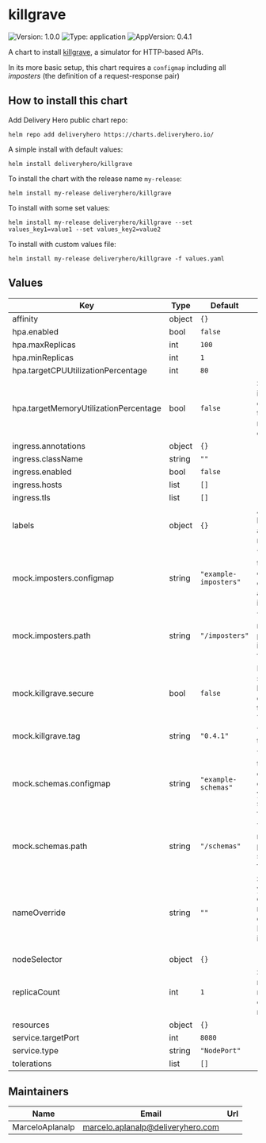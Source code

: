 # killgrave

![Version: 1.0.0](https://img.shields.io/badge/Version-1.0.0-informational?style=flat-square) ![Type: application](https://img.shields.io/badge/Type-application-informational?style=flat-square) ![AppVersion: 0.4.1](https://img.shields.io/badge/AppVersion-0.4.1-informational?style=flat-square)

A chart to install [killgrave](https://github.com/friendsofgo/killgrave), a simulator for HTTP-based APIs.

In its more basic setup, this chart requires a `configmap` including all _imposters_ (the definition of a request-response pair)

## How to install this chart

Add Delivery Hero public chart repo:

```console
helm repo add deliveryhero https://charts.deliveryhero.io/
```

A simple install with default values:

```console
helm install deliveryhero/killgrave
```

To install the chart with the release name `my-release`:

```console
helm install my-release deliveryhero/killgrave
```

To install with some set values:

```console
helm install my-release deliveryhero/killgrave --set values_key1=value1 --set values_key2=value2
```

To install with custom values file:

```console
helm install my-release deliveryhero/killgrave -f values.yaml
```

## Values

| Key | Type | Default | Description |
|-----|------|---------|-------------|
| affinity | object | `{}` |  |
| hpa.enabled | bool | `false` |  |
| hpa.maxReplicas | int | `100` |  |
| hpa.minReplicas | int | `1` |  |
| hpa.targetCPUUtilizationPercentage | int | `80` |  |
| hpa.targetMemoryUtilizationPercentage | bool | `false` | Set it to false in case you don't want to scale by memory consumption |
| ingress.annotations | object | `{}` |  |
| ingress.className | string | `""` |  |
| ingress.enabled | bool | `false` |  |
| ingress.hosts | list | `[]` |  |
| ingress.tls | list | `[]` |  |
| labels | object | `{}` | Any extra label to apply to all resources |
| mock.imposters.configmap | string | `"example-imposters"` | The name of the configmap containing all your imposters |
| mock.imposters.path | string | `"/imposters"` | The mounting path for your imposters folder |
| mock.killgrave.secure | bool | `false` | If killgrave server must be configured to run using TSL |
| mock.killgrave.tag | string | `"0.4.1"` | The image tag to use |
| mock.schemas.configmap | string | `"example-schemas"` | The name of the configmap containing your schemas' folder. |
| mock.schemas.path | string | `"/schemas"` | The mounting path for your schemas folder |
| nameOverride | string | `""` | Set it in case you want to override the name of the deployment. By default it is set to `.Chart.Name` |
| nodeSelector | object | `{}` |  |
| replicaCount | int | `1` | Set the number of replicas in case hpa is not enabled |
| resources | object | `{}` |  |
| service.targetPort | int | `8080` |  |
| service.type | string | `"NodePort"` |  |
| tolerations | list | `[]` |  |

## Maintainers

| Name | Email | Url |
| ---- | ------ | --- |
| MarceloAplanalp | <marcelo.aplanalp@deliveryhero.com> |  |
